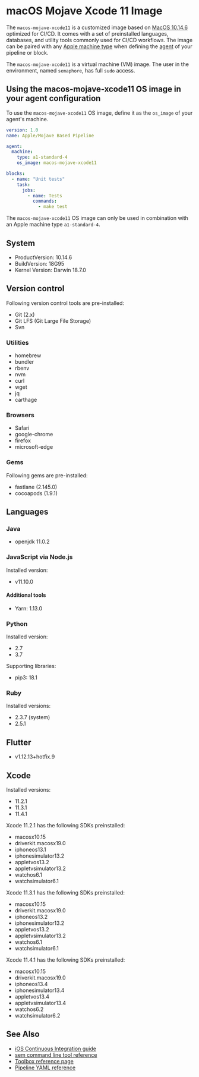 # macOS Mojave Xcode 11 Image

The `macos-mojave-xcode11` is a customized image based on [MacOS 10.14.6][mojave-release-notes]
optimized for CI/CD. It comes with a set of preinstalled languages, databases,
and utility tools commonly used for CI/CD workflows. The image can be paired
with any [Apple machine type][machine-types] when defining the [agent][agent]
of your pipeline or block.

The `macos-mojave-xcode11` is a virtual machine (VM) image. The user in the environment,
named `semaphore`, has full `sudo` access.

## Using the macos-mojave-xcode11 OS image in your agent configuration

To use the `macos-mojave-xcode11` OS image, define it as the `os_image` of your agent's
machine.

``` yaml
version: 1.0
name: Apple/Mojave Based Pipeline

agent:
  machine:
    type: a1-standard-4
    os_image: macos-mojave-xcode11

blocks:
  - name: "Unit tests"
    task:
      jobs:
        - name: Tests
          commands:
            - make test
```

The `macos-mojave-xcode11` OS image can only be used in combination with an Apple
machine type `a1-standard-4`.

## System

- ProductVersion: 10.14.6
- BuildVersion: 18G95
- Kernel Version: Darwin 18.7.0

## Version control

Following version control tools are pre-installed:

- Git (2.x)
- Git LFS (Git Large File Storage)
- Svn

### Utilities

- homebrew
- bundler
- rbenv
- nvm
- curl
- wget
- jq
- carthage

### Browsers

- Safari
- google-chrome
- firefox
- microsoft-edge

### Gems

Following gems are pre-installed:

- fastlane (2.145.0)
- cocoapods (1.9.1)

## Languages

### Java

- openjdk 11.0.2

### JavaScript via Node.js

Installed version:

- v11.10.0

#### Additional tools

- Yarn: 1.13.0

### Python

Installed version:

- 2.7
- 3.7

Supporting libraries:

- pip3: 18.1

### Ruby

Installed versions:

- 2.3.7 (system)
- 2.5.1

## Flutter

- v1.12.13+hotfix.9

## Xcode

Installed versions:

- 11.2.1
- 11.3.1
- 11.4.1


Xcode 11.2.1 has the following SDKs preinstalled:

- macosx10.15
- driverkit.macosx19.0
- iphoneos13.1
- iphonesimulator13.2
- appletvos13.2
- appletvsimulator13.2
- watchos6.1
- watchsimulator6.1

Xcode 11.3.1 has the following SDKs preinstalled:

- macosx10.15
- driverkit.macosx19.0
- iphoneos13.2
- iphonesimulator13.2
- appletvos13.2
- appletvsimulator13.2
- watchos6.1
- watchsimulator6.1

Xcode 11.4.1 has the following SDKs preinstalled:

- macosx10.15
- driverkit.macosx19.0
- iphoneos13.4
- iphonesimulator13.4
- appletvos13.4
- appletvsimulator13.4
- watchos6.2
- watchsimulator6.2


## See Also

- [iOS Continuous Integration guide][ios-guide]
- [sem command line tool reference](https://docs.semaphoreci.com/reference/sem-command-line-tool/)
- [Toolbox reference page](https://docs.semaphoreci.com/reference/toolbox-reference/)
- [Pipeline YAML reference](https://docs.semaphoreci.com/reference/pipeline-yaml-reference/)

[mojave-release-notes]: https://developer.apple.com/documentation/macos_release_notes/macos_mojave_10_14_6_release_notes
[machine-types]: https://docs.semaphoreci.com/ci-cd-environment/machine-types/
[beta-form]: https://semaphoreci.com/product/ios
[agent]: https://docs.semaphoreci.com/reference/pipeline-yaml-reference/#agent
[ios-guide]: https://docs.semaphoreci.com/examples/ios-continuous-integration-with-xcode/
